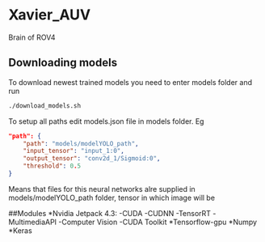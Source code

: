 # Xavier_AUV
Brain of ROV4

## Downloading models
To download newest trained models you need to enter models folder and run
```bash
./download_models.sh
```
To setup all paths edit models.json file in models folder. Eg
```json
"path": {
    "path": "models/modelYOLO_path",
    "input_tensor": "input_1:0",
    "output_tensor": "conv2d_1/Sigmoid:0",
    "threshold": 0.5
}
```
Means that files for this neural networks alre supplied in models/modelYOLO_path folder, tensor in which image will be 

##Modules
*Nvidia Jetpack 4.3:
    -CUDA
    -CUDNN
    -TensorRT
    -MultimediaAPI
    -Computer Vision
    -CUDA Toolkit
*Tensorflow-gpu
*Numpy
*Keras